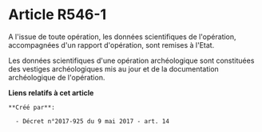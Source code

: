 # Article R546-1

A l'issue de toute opération, les données scientifiques de l'opération, accompagnées d'un rapport d'opération, sont remises à
l'Etat.

Les données scientifiques d'une opération archéologique sont constituées des vestiges archéologiques mis au jour et de la
documentation archéologique de l'opération.

**Liens relatifs à cet article**

	**Créé par**:

	  - Décret n°2017-925 du 9 mai 2017 - art. 14
